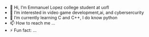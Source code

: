 - 👋 Hi, I’m Emmanuel Lopez college student at uofl 
- 👀 I’m interested in video game development,ai, and cybersercurity
- 🌱 I’m currently learning C and C++, I do know python 
- 📫 How to reach me ...
- ⚡ Fun fact: ...

<!---
EDLOPE03/EDLOPE03 is a ✨ special ✨ repository because its `README.md` (this file) appears on your GitHub profile.
You can click the Preview link to take a look at your changes.
--->

